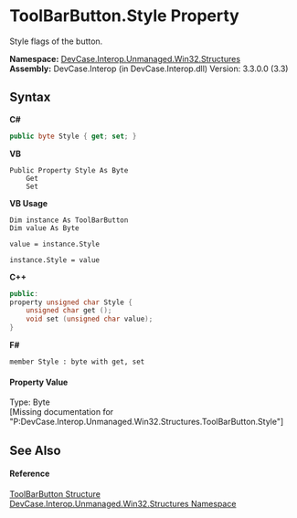 # ToolBarButton.Style Property 
 

Style flags of the button.

**Namespace:**&nbsp;<a href="N_DevCase_Interop_Unmanaged_Win32_Structures">DevCase.Interop.Unmanaged.Win32.Structures</a><br />**Assembly:**&nbsp;DevCase.Interop (in DevCase.Interop.dll) Version: 3.3.0.0 (3.3)

## Syntax

**C#**<br />
``` C#
public byte Style { get; set; }
```

**VB**<br />
``` VB
Public Property Style As Byte
	Get
	Set
```

**VB Usage**<br />
``` VB Usage
Dim instance As ToolBarButton
Dim value As Byte

value = instance.Style

instance.Style = value
```

**C++**<br />
``` C++
public:
property unsigned char Style {
	unsigned char get ();
	void set (unsigned char value);
}
```

**F#**<br />
``` F#
member Style : byte with get, set

```


#### Property Value
Type: Byte<br />\[Missing <value> documentation for "P:DevCase.Interop.Unmanaged.Win32.Structures.ToolBarButton.Style"\]

## See Also


#### Reference
<a href="T_DevCase_Interop_Unmanaged_Win32_Structures_ToolBarButton">ToolBarButton Structure</a><br /><a href="N_DevCase_Interop_Unmanaged_Win32_Structures">DevCase.Interop.Unmanaged.Win32.Structures Namespace</a><br />